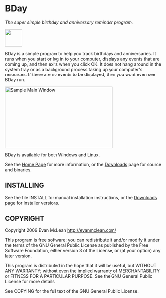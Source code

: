 # BDay

*The super simple birthday and anniversary reminder program.*

<img src="http://evmcl.github.com/bday/logo.png" width="55" height="55" alt="">

BDay is a simple program to help you track birthdays and
anniversaries.  It runs when you start or log in to your computer,
displays any events that are coming up, and then exits when you click
OK.  It does not hang around in the system tray or as a background
process taking up your computer's resources.  If there are no events
to be displayed, then you wont even see BDay run.

<img src="http://evmcl.github.com/bday/main_window.png" width="347" height="197" alt="Sample Main Window">

BDay is available for both Windows and Linux.

See the [Home Page][1] for more information, or the [Downloads][2] page for
source and binaries.

## INSTALLING

See the file INSTALL for manual installation instructions, or the
[Downloads][2] page for installer versions.

## COPYRIGHT

Copyright 2009 Evan McLean
http://evanmclean.com/

This program is free software: you can redistribute it and/or modify
it under the terms of the GNU General Public License as published by
the Free Software Foundation, either version 3 of the License, or (at
your option) any later version.

This program is distributed in the hope that it will be useful, but
WITHOUT ANY WARRANTY; without even the implied warranty of
MERCHANTABILITY or FITNESS FOR A PARTICULAR PURPOSE.  See the GNU
General Public License for more details.

See COPYING for the full text of the GNU General Public License.

 [1]: http://evanmclean.com/software/bday/
 [2]: http://code.google.com/p/evbday/downloads/list
